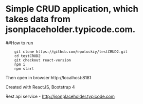 # Simple CRUD application, which takes data from jsonplaceholder.typicode.com.

##How to run 
```
    git clone https://github.com/epotockiy/testCRUD2.git
    cd testCRUD2
    git checkout react-version
    npm i
    npm start
```
Then open in browser http://localhost:8181

Created with ReactJS, Bootstrap 4

Rest api service - http://jsonplaceholder.typicode.com
